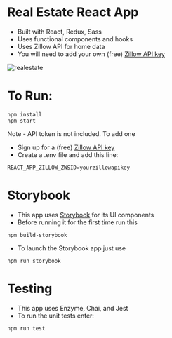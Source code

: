 # Real Estate React App
- Built with React, Redux, Sass
- Uses functional components and hooks
- Uses Zillow API for home data
- You will need to add your own (free) [Zillow API key](https://www.zillow.com/howto/api/APIOverview.htm)

![realestate](https://user-images.githubusercontent.com/3519112/64209978-fd6d4800-ce6f-11e9-81ee-a320962cafb6.JPG)

# To Run:
```
npm install
npm start
```
Note - API token is not included. To add one
- Sign up for a (free) [Zillow API key](https://www.zillow.com/howto/api/APIOverview.htm)
- Create a .env file and add this line:
```
REACT_APP_ZILLOW_ZWSID=yourzillowapikey
```

# Storybook
- This app uses [Storybook](https://storybook.js.org/) for its UI components
- Before running it for the first time run this
```
npm build-storybook
```
- To launch the Storybook app just use
```
npm run storybook
```

# Testing
- This app uses Enzyme, Chai, and Jest
- To run the unit tests enter:
```
npm run test
```
